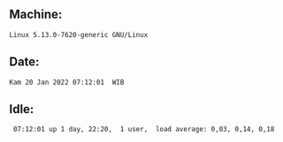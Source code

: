 ## Machine:
```
Linux 5.13.0-7620-generic GNU/Linux
```
## Date:
```
Kam 20 Jan 2022 07:12:01  WIB
```
## Idle:
```
 07:12:01 up 1 day, 22:20,  1 user,  load average: 0,03, 0,14, 0,18
```
